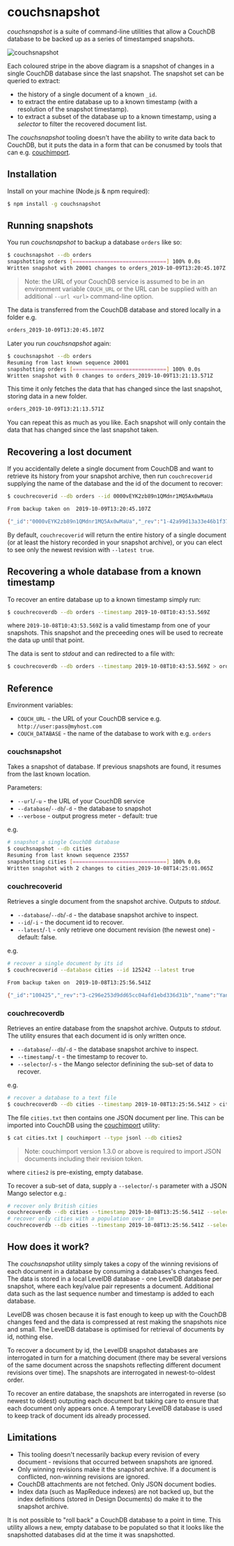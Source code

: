 # couchsnapshot

_couchsnapshot_ is a suite of command-line utilities that allow a CouchDB database to be backed up as a series of timestamped snapshots. 

![couchsnapshot](img/couchsnapshot.png)

Each coloured stripe in the above diagram is a snapshot of changes in a single CouchDB database since the last snapshot. The snapshot set can be queried to extract:

- the history of a single document of a known `_id`.
- to extract the entire database up to a known timestamp (with a resolution of the snapshot timestamp).
- to extract a subset of the database up to a known timestamp, using a _selector_ to filter the recovered document list.

The _couchsnapshot_ tooling doesn't have the ability to write data back to CouchDB, but it puts the data in a form that can be conusmed by tools that can e.g. [couchimport](https://www.npmjs.com/package/couchimport).

## Installation

Install on your machine (Node.js & npm required):

```sh
$ npm install -g couchsnapshot
```

## Running snapshots

You run _couchsnapshot_ to backup a database `orders` like so:

```sh
$ couchsnapshot --db orders
snapshotting orders [==============================] 100% 0.0s
Written snapshot with 20001 changes to orders_2019-10-09T13:20:45.107Z
``` 

> Note: the URL of your CouchDB service is assumed to be in an environment variable `COUCH_URL` or the URL can be supplied with an additional `--url <url>` command-line option.

The data is transferred from the CouchDB database and stored locally in a folder e.g.

```sh
orders_2019-10-09T13:20:45.107Z
```

Later you run _couchsnapshot_ again:

```sh
$ couchsnapshot --db orders
Resuming from last known sequence 20001
snapshotting orders [==============================] 100% 0.0s
Written snapshot with 0 changes to orders_2019-10-09T13:21:13.571Z
```

This time it only fetches the data that has changed since the last snapshot, storing data in a new folder.

```sh
orders_2019-10-09T13:21:13.571Z
```

You can repeat this as much as you like. Each snapshot will only contain the data that has changed since the last snapshot taken.

## Recovering a lost document

If you accidentally delete a single document from CouchDB and want to retrieve its history from your snapshot archive, then run `couchrecoverid` supplying the name of the database and the id of the document to recover:

```sh
$ couchrecoverid --db orders --id 0000vEYK2zb89n1QMdnr1MQ5Ax0wMaUa

From backup taken on  2019-10-09T13:20:45.107Z

{"_id":"0000vEYK2zb89n1QMdnr1MQ5Ax0wMaUa","_rev":"1-42a99d13a33e46b1f37f4f937d167458","type":"order","customerEmail":"jessi.payne@yahoo.com","saleDate":"2019-07-14","saleTime":"09:19:04","paymentRef":"PayPal6550849282680302","currency":"XOF","basket":[{"productId":"A402","productName":"cheese toe pushing","productVariant":"honolulu gaps"},{"productId":"A199","productName":"tablets melissa debug","productVariant":"hazards eh"}],"total":1713.5765,"status":"paid","dispatched":true,"dispatchAddress":{"street":"1553 Bark Street","town":"Gosport","zip":"BB9 5WF"},"dispatchCourierRef":"RoyalMail7732058936313772"}
```

By default, `couchrecoverid` will return the entire history of a single document (or at least the history recorded in your snapshot archive), or you can elect to see only the newest revision with `--latest true`.

## Recovering a whole database from a known timestamp

To recover an entire database up to a known timestamp simply run:

```sh
$ couchrecoverdb --db orders --timestamp 2019-10-08T10:43:53.569Z
```

where `2019-10-08T10:43:53.569Z` is a valid timestamp from one of your snapshots. This snapshot and the preceeding ones will be used to recreate the data up until that point.

The data is sent to _stdout_ and can redirected to a file with:

```sh
$ couchrecoverdb --db orders --timestamp 2019-10-08T10:43:53.569Z > orders.txt
```

## Reference

Environment variables:

- `COUCH_URL` - the URL of your CouchDB service e.g. `http://user:pass@myhost.com`
- `COUCH_DATABASE` - the name of the database to work with e.g. `orders`

### couchsnapshot

Takes a snapshot of database. If previous snapshots are found, it resumes from the last known location.

Parameters:

- `--url`/`-u` - the URL of your CouchDB service
- `--database`/`--db`/`-d` - the database to snapshot
- `--verbose` - output progress meter - default: true 

e.g. 

```sh
# snapshot a single CouchDB database
$ couchsnapshot --db cities
Resuming from last known sequence 23557
snapshotting cities [==============================] 100% 0.0s
Written snapshot with 2 changes to cities_2019-10-08T14:25:01.065Z
```

### couchrecoverid

Retrieves a single document from the snapshot archive. Outputs to _stdout_.

- `--database`/`--db`/`-d` - the database snapshot archive to inspect.
- `--id`/`-i` - the document id to recover.
- `--latest`/`-l` - only retrieve one document revision (the newest one) - default: false.

e.g.

```sh
# recover a single document by its id
$ couchrecoverid --database cities --id 125242 --latest true

From backup taken on  2019-10-08T13:25:56.541Z 

{"_id":"100425","_rev":"3-c296e253d9dd65cc04afd1ebd336d31b","name":"Yanbu","latitude":24.08912,"longitude":38.06376,"country":"SA","population":200161,"timezone":"Asia/Riyadh"}
```

### couchrecoverdb

Retrieves an entire database from the snapshot archive. Outputs to _stdout_. The utility ensures
that each document id is only written once.

- `--database`/`--db`/`-d` - the database snapshot archive to inspect.
- `--timestamp`/`-t` - the timestamp to recover to.
- `--selector`/`-s` - the Mango selector definining the sub-set of data to recover.

e.g.

```sh
# recover a database to a text file
$ couchrecoverdb --db cities --timestamp 2019-10-08T13:25:56.541Z > cities.txt
```

The file `cities.txt` then contains one JSON document per line. This can be imported into CouchDB using the [couchimport](https://www.npmjs.com/package/couchimport) utility:

```sh
$ cat cities.txt | couchimport --type jsonl --db cities2
```

> Note: couchimport version 1.3.0 or above is required to import JSON documents including their revision token.

where `cities2` is pre-existing, empty database.

To recover a sub-set of data, supply a `--selector`/`-s` parameter with a JSON Mango selector e.g.:

```sh
# recover only British cities
couchrecoverdb --db cities --timestamp 2019-10-08T13:25:56.541Z --selector '{"country":"GB"}' > britishcities.txt
# recover only cities with a population over 1m
couchrecoverdb --db cities --timestamp 2019-10-08T13:25:56.541Z --selector '{"population":{"$gt":1000000}}' > bigcities.txt
```

## How does it work?

The _couchsnapshot_ utility simply takes a copy of the winning revisions of each document in a database by consuming a databases's changes feed. The data is stored in a local LevelDB database - one LevelDB database per snapshot, where each key/value pair represents a document. Additional data such as the last sequence number and timestamp is added to each database. 

LevelDB was chosen because it is fast enough to keep up with the CouchDB changes feed and the data is compressed at rest making the snapshots nice and small. The LevelDB database is optimised for retrieval of documents by id, nothing else.

To recover a document by id, the LevelDB snapshot databases are interrogated in turn for a matching document (there may be several versions of the same document across the snapshots reflecting different document revisions over time). The snapshots are interrogated in newest-to-oldest order.

To recover an entire database, the snapshots are interrogated in reverse (so newest to oldest) outputing each document but taking care to ensure that each document only appears once. A temporary LevelDB database is used to keep track of document ids already processed.

## Limitations

- This tooling doesn't necessarily backup every revision of every document - revisions that occurred between snapshots are ignored.
- Only winning revisions make it the snapshot archive. If a document is conflicted, non-winning revisions are ignored.
- CouchDB attachments are not fetched. Only JSON document bodies.
- Index data (such as MapReduce indexes) are not backed up, but the index definitions (stored in Design Documents) do make it to the snapshot archive.

It is not possible to "roll back" a CouchDB database to a point in time. This utility allows a new, empty database to be populated so that it looks like the snapshotted databases did at the time it was snapshotted.